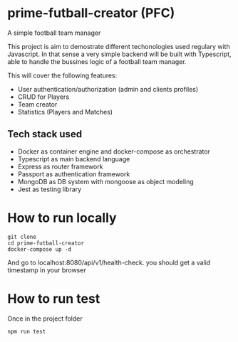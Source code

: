 # prime-futball-creator (PFC)
A simple football team manager

This project is aim to demostrate different techonologies used regulary with Javascript. In that sense a very simple backend will be built with Typescript, able to handle the bussines logic of a football team manager.

This will cover the following features:

- User authentication/authorization (admin and clients profiles)
- CRUD for Players
- Team creator
- Statistics (Players and Matches)

## Tech stack used
- Docker as container engine and docker-compose as orchestrator
- Typescript as main backend language
- Express as router framework
- Passport as authentication framework
- MongoDB as DB system with mongoose as object modeling
- Jest as testing library

# How to run locally
```
git clone 
cd prime-futball-creator
docker-compose up -d
```
And go to localhost:8080/api/v1/health-check. you should get a valid timestamp in your browser

# How to run test
Once in the project folder
```
npm run test
```
